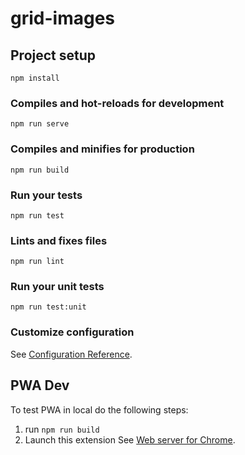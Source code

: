 # grid-images

## Project setup
```
npm install
```

### Compiles and hot-reloads for development
```
npm run serve
```

### Compiles and minifies for production
```
npm run build
```

### Run your tests
```
npm run test
```

### Lints and fixes files
```
npm run lint
```

### Run your unit tests
```
npm run test:unit
```

### Customize configuration
See [Configuration Reference](https://cli.vuejs.org/config/).


## PWA Dev
To test PWA in local do the following steps:
1. run `npm run build`
2. Launch this extension See [Web server for Chrome](https://chrome.google.com/webstore/detail/web-server-for-chrome/ofhbbkphhbklhfoeikjpcbhemlocgigb). 


